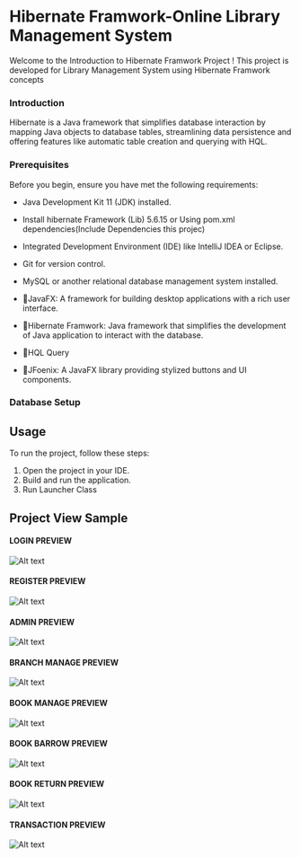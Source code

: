 # Hibernate Framwork-Online Library Management System

Welcome to the Introduction to Hibernate Framwork Project ! This project is developed for  Library Management System using Hibernate Framwork concepts

### Introduction

Hibernate is a Java framework that simplifies database interaction by mapping Java objects to database tables, streamlining data persistence and offering features like automatic table creation and querying with HQL.

### Prerequisites

Before you begin, ensure you have met the following requirements:

- Java Development Kit 11 (JDK) installed.
- Install hibernate Framework (Lib) 5.6.15 or Using pom.xml dependencies(Include Dependencies this projec)
- Integrated Development Environment (IDE) like IntelliJ IDEA or Eclipse.
- Git for version control.
- MySQL or another relational database management system installed.



- 📌JavaFX: A framework for building desktop applications with a rich user interface.
- 📌Hibernate Framwork: Java framework that simplifies the development of Java application to interact with the database.
- 📌HQL Query
- 📌JFoenix: A JavaFX library providing stylized buttons and UI components.

### Database Setup

## Usage

To run the project, follow these steps:

1. Open the project in your IDE.
2. Build and run the application.
3. Run Launcher Class

## Project View Sample
#### LOGIN PREVIEW
![Alt text](src/main/resources/assets/UiView/LogInUI.PNG)

#### REGISTER PREVIEW
![Alt text](src/main/resources/assets/UiView/userRegister.PNG)

#### ADMIN PREVIEW
![Alt text](src/main/resources/assets/UiView/AdminHomeUI.PNG)

#### BRANCH MANAGE PREVIEW
![Alt text](src/main/resources/assets/UiView/BranchManage.PNG)

#### BOOK MANAGE PREVIEW
![Alt text](src/main/resources/assets/UiView/BookManage.PNG)

#### BOOK BARROW PREVIEW
![Alt text](src/main/resources/assets/UiView/BookBarrowUI.PNG)

#### BOOK RETURN PREVIEW
![Alt text](src/main/resources/assets/UiView/RetunBookUI.PNG)

#### TRANSACTION PREVIEW
![Alt text](src/main/resources/assets/UiView/TransactionUI.PNG)


